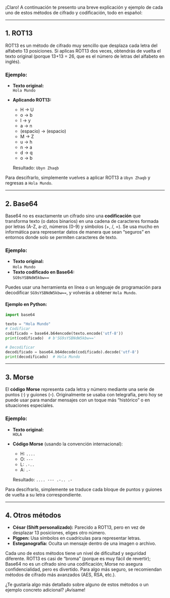 ¡Claro! A continuación te presento una breve explicación y ejemplo de cada uno de estos métodos de cifrado y codificación, todo en español:

---

## 1. **ROT13**  
ROT13 es un método de cifrado muy sencillo que desplaza cada letra del alfabeto 13 posiciones. Si aplicas ROT13 dos veces, obtendrás de vuelta el texto original (porque 13+13 = 26, que es el número de letras del alfabeto en inglés).

### Ejemplo:
- **Texto original:**  
  `Hola Mundo`
- **Aplicando ROT13:**  
  - H → U  
  - o → b  
  - l → y  
  - a → n  
  - (espacio) → (espacio)  
  - M → Z  
  - u → h  
  - n → a  
  - d → q  
  - o → b  

  Resultado: `Ubyn Zhaqb`

Para descifrarlo, simplemente vuelves a aplicar ROT13 a `Ubyn Zhaqb` y regresas a `Hola Mundo`.

---

## 2. **Base64**  
Base64 no es exactamente un cifrado sino una **codificación** que transforma texto (o datos binarios) en una cadena de caracteres formada por letras (A-Z, a-z), números (0-9) y símbolos (+, /, =). Se usa mucho en informática para representar datos de manera que sean “seguros” en entornos donde solo se permiten caracteres de texto.

### Ejemplo:
- **Texto original:**  
  `Hola Mundo`
- **Texto codificado en Base64:**  
  `SG9sYSBNdW5kbw==`

Puedes usar una herramienta en línea o un lenguaje de programación para decodificar `SG9sYSBNdW5kbw==`, y volverás a obtener `Hola Mundo`.

#### Ejemplo en Python:
```python
import base64

texto = "Hola Mundo"
# Codificar
codificado = base64.b64encode(texto.encode('utf-8'))
print(codificado)  # b'SG9sYSBNdW5kbw=='

# Decodificar
decodificado = base64.b64decode(codificado).decode('utf-8')
print(decodificado)  # Hola Mundo
```

---

## 3. **Morse**  
El **código Morse** representa cada letra y número mediante una serie de puntos (·) y guiones (–). Originalmente se usaba con telegrafía, pero hoy se puede usar para mandar mensajes con un toque más “histórico” o en situaciones especiales.

### Ejemplo:
- **Texto original:**  
  `HOLA`
- **Código Morse** (usando la convención internacional):
  - H: `....`  
  - O: `---`  
  - L: `.-..`  
  - A: `.-`

  Resultado: `.... --- .-.. .-`

Para descifrarlo, simplemente se traduce cada bloque de puntos y guiones de vuelta a su letra correspondiente.

---

## 4. Otros métodos
- **César (Shift personalizado):** Parecido a ROT13, pero en vez de desplazar 13 posiciones, eliges otro número.  
- **Pigpen:** Usa símbolos en cuadrículas para representar letras.  
- **Esteganografía:** Oculta un mensaje dentro de una imagen o archivo.  

Cada uno de estos métodos tiene un nivel de dificultad y seguridad diferente. ROT13 es casi de “broma” (porque es muy fácil de revertir); Base64 no es un cifrado sino una codificación; Morse no asegura confidencialidad, pero es divertido. Para algo más seguro, se recomiendan métodos de cifrado más avanzados (AES, RSA, etc.).

¿Te gustaría algo más detallado sobre alguno de estos métodos o un ejemplo concreto adicional? ¡Avísame!
